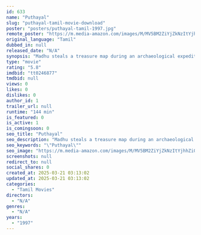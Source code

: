 ```yaml
---
id: 633
name: "Puthayal"
slug: "puthayal-tamil-movie-download"
poster: "posters/puthayal-tamil-1997.jpg"
remote_poster: "https://m.media-amazon.com/images/M/MV5BM2ZiYjZkNzItYjhhZi00NTRkLTliZWUtMDVhYmEyNDhjMTkwXkEyXkFqcGc@._V1_SX300.jpg"
original_language: "Tamil"
dubbed_in: null
released_date: "N/A"
synopsis: "Madhu steals a treasure map during an archaeological expedition and sends it to a gang. However, Swapna intercepts the map and decides to find the treasure on her own."
type: "movie"
rating: "5.8"
imdbid: "tt0246877"
tmdbid: null
views: 0
likes: 0
dislikes: 0
author_id: 1
trailer_url: null
runtime: "144 min"
is_featured: 0
is_active: 1
is_comingsoon: 0
seo_title: "Puthayal"
seo_description: "Madhu steals a treasure map during an archaeological expedition and sends it to a gang. However, Swapna intercepts the map and decides to find the treasure on her own."
seo_keywords: "\"Puthayal\""
seo_image: "https://m.media-amazon.com/images/M/MV5BM2ZiYjZkNzItYjhhZi00NTRkLTliZWUtMDVhYmEyNDhjMTkwXkEyXkFqcGc@._V1_SX300.jpg"
screenshots: null
redirect_to: null
social_shares: 0
created_at: 2025-03-21 03:13:02
updated_at: 2025-03-21 03:13:02
categories:
  - "Tamil Movies"
directors:
  - "N/A"
genres:
  - "N/A"
years:
  - "1997"
---
```

